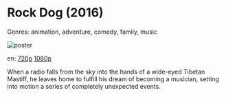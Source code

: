 # Rock Dog (2016)

Genres: animation, adventure, comedy, family, music

![poster](http://image.tmdb.org/t/p/w500/7RXi2afiNJGU8EB79SD8HYoSz4O.jpg)

en:
  [720p](magnet:?xt=urn:btih:865E6A9AD046432AE53DCE2DFCC1B9EA33298F4A&tr=udp://glotorrents.pw:6969/announce&tr=udp://tracker.opentrackr.org:1337/announce&tr=udp://torrent.gresille.org:80/announce&tr=udp://tracker.openbittorrent.com:80&tr=udp://tracker.coppersurfer.tk:6969&tr=udp://tracker.leechers-paradise.org:6969&tr=udp://p4p.arenabg.ch:1337&tr=udp://tracker.internetwarriors.net:1337)
  [1080p](magnet:?xt=urn:btih:97E0E1E0ABC00B6EA9D5E94078AB110C572B9FFB&tr=udp://glotorrents.pw:6969/announce&tr=udp://tracker.opentrackr.org:1337/announce&tr=udp://torrent.gresille.org:80/announce&tr=udp://tracker.openbittorrent.com:80&tr=udp://tracker.coppersurfer.tk:6969&tr=udp://tracker.leechers-paradise.org:6969&tr=udp://p4p.arenabg.ch:1337&tr=udp://tracker.internetwarriors.net:1337)
  


When a radio falls from the sky into the hands of a wide-eyed Tibetan Mastiff, he leaves home to fulfill his dream of becoming a musician, setting into motion a series of completely unexpected events.
